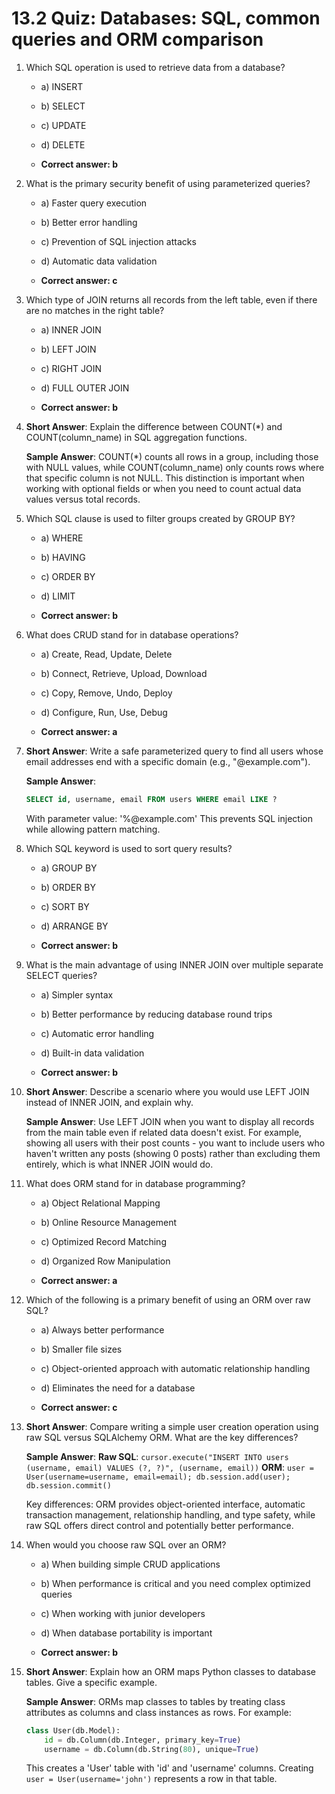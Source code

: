 # 13.2 Quiz: Databases: SQL, common queries and ORM comparison

1. Which SQL operation is used to retrieve data from a database?

   - a) INSERT

   - b) SELECT

   - c) UPDATE

   - d) DELETE

   - **Correct answer: b** <!--data-correct-->

2. What is the primary security benefit of using parameterized queries?

   - a) Faster query execution

   - b) Better error handling

   - c) Prevention of SQL injection attacks

   - d) Automatic data validation

   - **Correct answer: c** <!--data-correct-->

3. Which type of JOIN returns all records from the left table, even if there are no matches in the right table?

   - a) INNER JOIN

   - b) LEFT JOIN

   - c) RIGHT JOIN

   - d) FULL OUTER JOIN

   - **Correct answer: b** <!--data-correct-->

4. **Short Answer**: Explain the difference between COUNT(*) and COUNT(column_name) in SQL aggregation functions.

   **Sample Answer**: COUNT(*) counts all rows in a group, including those with NULL values, while COUNT(column_name) only counts rows where that specific column is not NULL. This distinction is important when working with optional fields or when you need to count actual data values versus total records.

5. Which SQL clause is used to filter groups created by GROUP BY?

   - a) WHERE

   - b) HAVING

   - c) ORDER BY

   - d) LIMIT

   - **Correct answer: b** <!--data-correct-->

6. What does CRUD stand for in database operations?

   - a) Create, Read, Update, Delete

   - b) Connect, Retrieve, Upload, Download

   - c) Copy, Remove, Undo, Deploy

   - d) Configure, Run, Use, Debug

   - **Correct answer: a** <!--data-correct-->

7. **Short Answer**: Write a safe parameterized query to find all users whose email addresses end with a specific domain (e.g., "@example.com").

   **Sample Answer**:

   ```sql
   SELECT id, username, email FROM users WHERE email LIKE ?
   ```

   With parameter value: '%@example.com'
   This prevents SQL injection while allowing pattern matching.

8. Which SQL keyword is used to sort query results?

   - a) GROUP BY

   - b) ORDER BY

   - c) SORT BY

   - d) ARRANGE BY

   - **Correct answer: b** <!--data-correct-->

9. What is the main advantage of using INNER JOIN over multiple separate SELECT queries?

   - a) Simpler syntax

   - b) Better performance by reducing database round trips

   - c) Automatic error handling

   - d) Built-in data validation

   - **Correct answer: b** <!--data-correct-->

10. **Short Answer**: Describe a scenario where you would use LEFT JOIN instead of INNER JOIN, and explain why.

    **Sample Answer**: Use LEFT JOIN when you want to display all records from the main table even if related data doesn't exist. For example, showing all users with their post counts - you want to include users who haven't written any posts (showing 0 posts) rather than excluding them entirely, which is what INNER JOIN would do.

11. What does ORM stand for in database programming?

    - a) Object Relational Mapping

    - b) Online Resource Management

    - c) Optimized Record Matching

    - d) Organized Row Manipulation

    - **Correct answer: a** <!--data-correct-->

12. Which of the following is a primary benefit of using an ORM over raw SQL?

    - a) Always better performance

    - b) Smaller file sizes

    - c) Object-oriented approach with automatic relationship handling

    - d) Eliminates the need for a database

    - **Correct answer: c** <!--data-correct-->

13. **Short Answer**: Compare writing a simple user creation operation using raw SQL versus SQLAlchemy ORM. What are the key differences?

    **Sample Answer**:
    **Raw SQL**: `cursor.execute("INSERT INTO users (username, email) VALUES (?, ?)", (username, email))`
    **ORM**: `user = User(username=username, email=email); db.session.add(user); db.session.commit()`
    
    Key differences: ORM provides object-oriented interface, automatic transaction management, relationship handling, and type safety, while raw SQL offers direct control and potentially better performance.

14. When would you choose raw SQL over an ORM?

    - a) When building simple CRUD applications

    - b) When performance is critical and you need complex optimized queries

    - c) When working with junior developers

    - d) When database portability is important

    - **Correct answer: b** <!--data-correct-->

15. **Short Answer**: Explain how an ORM maps Python classes to database tables. Give a specific example.

    **Sample Answer**: ORMs map classes to tables by treating class attributes as columns and class instances as rows. For example:

    ```python
    class User(db.Model):
        id = db.Column(db.Integer, primary_key=True)
        username = db.Column(db.String(80), unique=True)
    ```

    This creates a 'User' table with 'id' and 'username' columns. Creating `user = User(username='john')` represents a row in that table.
